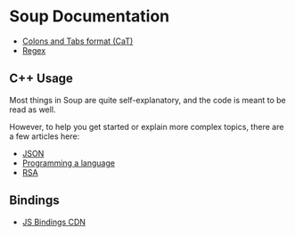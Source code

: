 # Soup Documentation

- [Colons and Tabs format (CaT)](user/cat.md)
- [Regex](user/regex.md)

## C++ Usage

Most things in Soup are quite self-explanatory, and the code is meant to be read as well.

However, to help you get started or explain more complex topics, there are a few articles here:

- [JSON](cpp/json.md)
- [Programming a language](cpp/programming-a-language.md)
- [RSA](cpp/rsa.md)

## Bindings

- [JS Bindings CDN](bindings/js-bindings-cdn.md)
